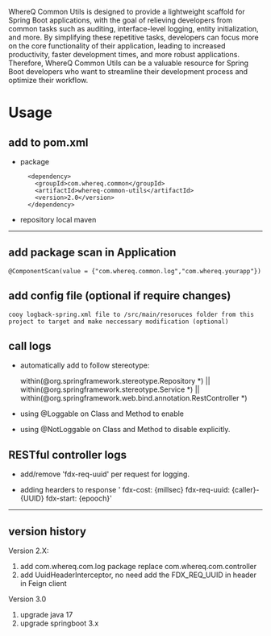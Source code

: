 WhereQ Common Utils is designed to provide a lightweight scaffold for Spring Boot applications, with the goal of relieving developers from common tasks such as auditing, interface-level logging, entity initialization, and more. By simplifying these repetitive tasks, developers can focus more on the core functionality of their application, leading to increased productivity, faster development times, and more robust applications. Therefore, WhereQ Common Utils can be a valuable resource for Spring Boot developers who want to streamline their development process and optimize their workflow.

# Usage

## add to pom.xml
* package
		
        <dependency>
          <groupId>com.whereq.common</groupId>
          <artifactId>whereq-common-utils</artifactId>
          <version>2.0</version>
        </dependency>

* repository
    local maven
---  
## add package scan in Application

    @ComponentScan(value = {"com.whereq.common.log","com.whereq.yourapp"})
    
## add config file (optional if require changes)

    cooy logback-spring.xml file to /src/main/resoruces folder from this project to target and make neccessary modification (optional)

## call logs
* automatically add to follow stereotype:

   within(@org.springframework.stereotype.Repository *) 
|| within(@org.springframework.stereotype.Service *) 
|| within(@org.springframework.web.bind.annotation.RestController *)

* using @Loggable on Class and Method to enable

* using @NotLoggable on Class and Method to disable explicitly.

## RESTful controller logs

* add/remove 'fdx-req-uuid' per request for logging.

* adding hearders to response
' fdx-cost: {millsec}
 fdx-req-uuid: {caller}-{UUID}
 fdx-start: {epooch}'

---
## version history

Version 2.X: 
1. add com.whereq.com.log package replace com.whereq.com.controller
2. add UuidHeaderInterceptor, no need add the FDX_REQ_UUID in header in Feign client


Version 3.0
1. upgrade java 17
2. upgrade springboot 3.x
